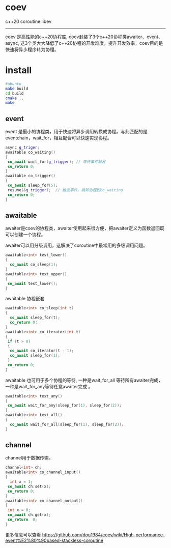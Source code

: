 # coev

c++20 coroutine libev

---

coev 是高性能的c++20协程库, coev封装了3个c++20协程类awaiter、event、async, 这3个类大大降低了c++20协程的开发难度，提升开发效率，coev目的是快速将异步程序转为协程。

# install

```sh
#ubuntu
make build
cd build
cmake ..
make 
```

## event

event 是最小的协程类，用于快速将异步调用转换成协程。与此匹配的是eventchain，wait_for<eventchain>，相互配合可以快速实现协程。

```cpp
async g_triger;
awaitable co_waiting()
{ 
 co_await wait_for(g_trigger); // 等待事件触发
 co_return 0;
}
awaitable co_trigger()
{
 co_await sleep_for(5);
 resume(&g_trigger);  // 触发事件，跳转协程到co_waiting
 co_return 0;
}
```

## awaitable

awaiter是coev的协程类，awaiter使用起来很方便，把awaiter定义为函数返回既可以创建一个协程。

awaiter可以用分级调用，这解决了coroutine中最常用的多级调用问题。

```cpp
awaitable<int> test_lower()
{
  co_await co_sleep(1);
}
awaitable<int> test_upper()
{
 co_await test_lower();
}
```

awaitable 协程嵌套

```cpp
awaitable<int> co_sleep(int t)
{
  co_await sleep_for(t);
  co_return 0；
}
awaitable<int> co_iterator(int t)
{
 if (t > 0)
 {
  co_await co_iterator(t - 1);
  co_await sleep_for(1);
 }
 co_return 0;
}
```

awaitable 也可用于多个协程的等待, 一种是wait_for_all 等待所有awaiter完成，一种是wait_for_any等待任意awaiter完成 。

```cpp
awaitable<int> test_any()
{
 co_await wait_for_any(sleep_for(1), sleep_for(2));
}
awaitable<int> test_all()
{
  co_await wait_for_all(sleep_for(1), sleep_for(2));
}
```

## channel

channel用于数据传输。

```cpp
channel<int> ch;
awaitable<int> co_channel_input()
{
  int x = 1;
 co_await ch.set(x); 
 co_return 0;
}
awaitable<int> co_channel_output()
{
 int x = 0;
 co_await ch.get(x);
 co_return  0;
}
```

更多信息可以查看
https://github.com/dou1984/coev/wiki/High-performance-event%E2%80%90based-stackless-coroutine